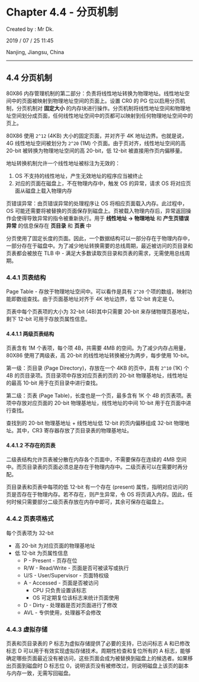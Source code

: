 # Chapter 4.4 - 分页机制

Created by : Mr Dk.

2019 / 07 / 25 11:45

Nanjing, Jiangsu, China

---

## 4.4 分页机制

80X86 内存管理机制的第二部分：负责将线性地址转换为物理地址。线性地址空间中的页面被映射到物理地址空间的页面上。设置 CR0 的 PG 位以启用分页机制，分页机制对 **固定大小** 的内存块进行操作。分页机制将线性地址空间和物理地址空间划分成页面，任何线性地址空间中的页都可以映射到任何物理地址空间中的页上。

80X86 使用 `2^12` (4KB) 大小的固定页面，并对齐于 4K 地址边界。也就是说，4G 线性地址空间被划分为 `2^20` (1M) 个页面。由于页对齐，线性地址空间的高 20-bit 被转换为物理地址空间的高 20-bit，低 12-bit 被直接用作页内偏移量。

地址转换机制允许一个线性地址被标注为无效的：

1. OS 不支持的线性地址，产生无效地址的程序应当被终止
2. 对应的页面在磁盘上，不在物理内存中，触发 OS 的异常，请求 OS 将对应页面从磁盘上载入物理内存

页错误异常：由页错误异常的处理程序让 OS 将相应页面载入内存。此过程中，OS 可能还需要将被替换的页面保存到磁盘上。页被载入物理内存后，异常返回操作会使得导致异常的指令被重新执行。用于 **线性地址 → 物理地址** 和 **产生页错误异常** 的信息保存在 **页目录** 和 **页表** 中

分页使用了固定长度的页面。因此，一个数据结构可以一部分存在于物理内存中，一部分存在于磁盘中。为了减少地址转换需要的总线周期，最近被访问的页目录和页表都会被放在 TLB 中 - 满足大多数读取页目录和页表的需求，无需使用总线周期。

### 4.4.1 页表结构

Page Table - 存放于物理地址空间中。可以看作是具有 `2^20` 个项的数组，映射功能即数组查找。由于页面基地址对齐于 4K 地址边界，低 12-bit 肯定是 0。

页表中每个页表项的大小为 32-bit (4B)其中只需要 20-bit 来存储物理页基地址，剩下 12-bit 可用于存放页属性信息。

#### 4.4.1.1 两级页表结构

页表含有 1M 个表项，每个项 4B，共需要 4MB 的空间。为了减少内存占用量，80X86 使用了两级表，高 20-bit 的线性地址转换被分为两步，每步使用 10-bit。

第一级：页目录 (Page Directory)，存放在一个 4KB 的页中，具有 `2^10` (1K) 个 4B 的页目录项。页目录项中存放对应页表的页的 20-bit 物理基地址，线性地址的最高 10-bit 用于在页目录中进行查找。

第二级：页表 (Page Table)，长度也是一个页，最多含有 1K 个 4B 的页表项。表项中存放对应页面的 20-bit 物理基地址，线性地址的中间 10-bit 用于在页面中进行查找。

查找到的 20-bit 物理基地址 + 线性地址低 12-bit 的页内偏移组成 32-bit 物理地址。其中，CR3 寄存器存放了页目录表的物理基地址。

#### 4.4.1.2 不存在的页表

二级表结构允许页表被分散在内存各个页面中，不需要保存在连续的 4MB 空间中。而页目录表的页面必须总是存在于物理内存中。二级页表可以在需要时再分配。

页目录表和页表中每项的低 12-bit 有一个存在 (present) 属性，指明对应访问的页是否存在于物理内存。若不存在，则产生异常，令 OS 将页调入内存。因此，任何时候只需要部分二级页表存放在内存中即可，其余可保存在磁盘上。

### 4.4.2 页表项格式

每个页表项为 32-bit

* 高 20-bit 为对应页面的物理基地址
* 低 12-bit 为页属性信息
  * P - Present - 页存在位
  * R/W - Read/Write - 页面是否可被读写或执行
  * U/S - User/Supervisor - 页面特权级
  * A - Accessed - 页面是否被访问
    * CPU 只负责设置该标志
    * OS 可定期复位该标志来统计页面使用
  * D - Dirty - 处理器是否对页面进行了修改
  * AVL - 专供使用，处理器不会修改

### 4.4.3 虚拟存储

页表和页目录表的 P 标志为虚拟存储提供了必要的支持，已访问标志 A 和已修改标志 D 可以用于有效实现虚拟存储技术。周期性检查和复位所有的 A 标志，能够确定哪些页面最近没有被访问，这些页面会成为被替换到磁盘上的候选者。如果移出页面到磁盘时 D 标志位 0，说明该页没有被修改过，则说明磁盘上该页的副本与内存一致，无需写回磁盘。

